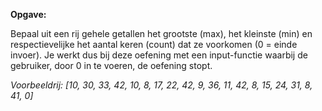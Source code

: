 **Opgave:**

Bepaal uit een rij gehele getallen het grootste (max), het kleinste (min) en respectievelijke het aantal keren (count) dat ze voorkomen (0 = einde invoer). 
Je werkt dus bij deze oefening met een input-functie waarbij de gebruiker, door 0 in te voeren, de oefening stopt. 

*Voorbeeldrij: [10, 30, 33, 42, 10, 8, 17, 22, 42, 9, 36, 11, 42, 8, 15, 24, 31, 8, 41, 0]* 
